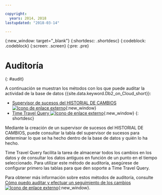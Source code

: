 ```yaml
---

copyright:
  years: 2014, 2018
lastupdated: "2018-03-14"

---
```


<!-- Attribute definitions --> 
{:new_window: target="_blank"}
{:shortdesc: .shortdesc}
{:codeblock: .codeblock}
{:screen: .screen}
{:pre: .pre}

# Auditoría
{: #audit}

A continuación se muestran los métodos con los que puede auditar la actividad de la base de datos {{site.data.keyword.Db2_on_Cloud_short}}:

* [Supervisor de sucesos del HISTORIAL DE CAMBIOS ![Icono de enlace externo](../../icons/launch-glyph.svg "Icono de enlace externo")](https://www.ibm.com/support/knowledgecenter/en/SSEPGG_11.1.0/com.ibm.db2.luw.sql.ref.doc/doc/r0059363.html){:new_window}
* [Time Travel Query ![Icono de enlace externo](../../icons/launch-glyph.svg "Icono de enlace externo")](https://developer.ibm.com/answers/questions/426878/how-do-i-use-time-travel-query-in-db2-or-db2-on-cl/){:new_window}
{: shortdesc}

Mediante la creación de un supervisor de sucesos del HISTORIAL DE CAMBIOS, puede consultar la tabla del supervisor de sucesos para determinar lo que se ha hecho dentro de la base de datos y quién lo ha hecho. 

Time Travel Query facilita la tarea de almacenar todos los cambios en los datos y de consultar los datos antiguos en función de un punto en el tiempo seleccionado. Para utilizar este método de auditoría, asegúrese de configurar primero las tablas para que den soporte a Time Travel Query.

Para obtener más información sobre estos métodos de auditoría, consulte [Cómo puedo auditar y efectuar un seguimiento de los cambios ![Icono de enlace externo](../../icons/launch-glyph.svg "Icono de enlace externo")](https://developer.ibm.com/answers/questions/427780/how-can-i-audit-or-track-changes-dropped-tables-to.html){:new_window}.

